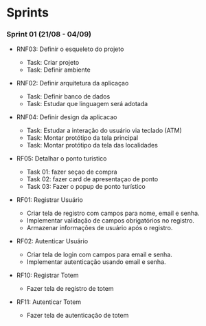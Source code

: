 # Sprints

### Sprint 01 (21/08 - 04/09)

- RNF03: Definir o esqueleto do projeto
    - Task: Criar projeto
    - Task: Definir ambiente

- RNF02: Definir arquitetura da aplicaçao
    - Task: Definir banco de dados
    - Task: Estudar que linguagem será adotada

- RNF04: Definir design da aplicacao
   - Task: Estudar a interação do usuário via teclado (ATM)
   - Task: Montar protótipo da tela principal
   - Task: Montar protótipo da tela das localidades

- RF05: Detalhar o ponto turistico
   - Task 01: fazer seçao de compra
   - Task 02: fazer card de apresentaçao de ponto
   - Task 03: Fazer o popup de ponto turístico

- RF01: Registrar Usuário
    - Criar tela de registro com campos para nome, email e senha.
    - Implementar validação de campos obrigatórios no registro.
    - Armazenar informações de usuário após o registro.

- RF02: Autenticar Usuário
    - Criar tela de login com campos para email e senha.
    - Implementar autenticação usando email e senha.
 
- RF10: Registrar Totem
    - Fazer tela de registro de totem
 
- RF11: Autenticar Totem
    - Fazer tela de autenticação de totem
